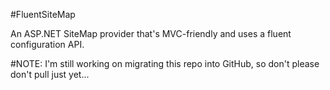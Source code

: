 #FluentSiteMap

An ASP.NET SiteMap provider that's MVC-friendly and uses a fluent configuration API.

#NOTE:
I'm still working on migrating this repo into GitHub, so don't please don't pull just yet...
